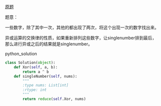 [原题](https://leetcode.com/problems/single-number/)

题意：

一些数字，除了其中一次，其他的都出现了两次，将这个出现一次的数字找出来。

异或运算的交换律的性质，如果重新排列这些数字，让singlenumber排到最后，那么进行异或之后的结果就是singlenumber。

python_solution
```Python
class Solution(object):
    def Xor(self, a, b):
        return a ^ b
    def singleNumber(self, nums):
        """
        :type nums: List[int]
        :rtype: int
        """
        return reduce(self.Xor, nums)
        
```

